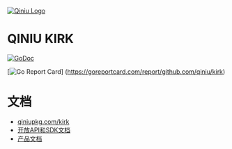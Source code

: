 [![Qiniu Logo](http://open.qiniudn.com/logo.png)](http://qiniu.com/)

QINIU KIRK
===============
[![GoDoc](https://godoc.org/qiniupkg.com/kirk?status.svg)](https://godoc.org/qiniupkg.com/kirk)

[![Go Report Card](https://goreportcard.com/badge/github.com/qiniu/kirk)]
(https://goreportcard.com/report/github.com/qiniu/kirk)
 
文档
===============
- [qiniupkg.com/kirk](https://godoc.org/qiniupkg.com/kirk)
- [开放API和SDK文档](http://kirk-docs.qiniu.com/apidocs/?go)
- [产品文档](http://kirk-docs.qiniu.com/)
